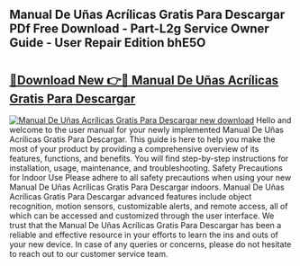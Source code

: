 ## Manual De Uñas Acrílicas Gratis Para Descargar PDf Free Download - Part-L2g Service Owner Guide - User Repair Edition bhE5O

# <h2><a href="http://cf13175.oget.top/?id=Manual+De+U%c3%b1as+Acr%c3%adlicas+Gratis+Para+Descargar">🔗Download New 👉🔴 Manual De Uñas Acrílicas Gratis Para Descargar</a></h2>

[![Manual De Uñas Acrílicas Gratis Para Descargar new download](https://i.imgur.com/5g1atiW.png)](http://cf13175.oget.top/?id=Manual+De+U%c3%b1as+Acr%c3%adlicas+Gratis+Para+Descargar)
Hello and welcome to the user manual for your newly implemented Manual De Uñas Acrílicas Gratis Para Descargar. This guide is here to help you make the most of your product by providing a comprehensive overview of its features, functions, and benefits. You will find step-by-step instructions for installation, usage, maintenance, and troubleshooting. Safety Precautions for Indoor Use Please adhere to all safety precautions when using your new Manual De Uñas Acrílicas Gratis Para Descargar indoors. Manual De Uñas Acrílicas Gratis Para Descargar advanced features include object recognition, motion sensors, customizable alerts, and remote access, all of which can be accessed and customized through the user interface. We trust that the Manual De Uñas Acrílicas Gratis Para Descargar has been a reliable and effective resource in your efforts to learn the ins and outs of your new device. In case of any queries or concerns, please do not hesitate to reach out to our customer service team.

